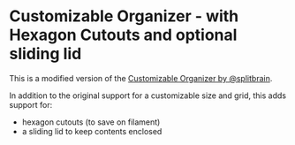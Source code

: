 # Customizable Organizer - with Hexagon Cutouts and optional sliding lid

This is a modified version of the [Customizable Organizer by @splitbrain](https://github.com/splitbrain/openscad-projects/tree/master/boxorganizer).

In addition to the original support for a customizable size and grid, this adds support for:

- hexagon cutouts (to save on filament)
- a sliding lid to keep contents enclosed